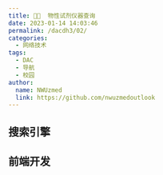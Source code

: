 ```yaml
---
title: 👨‍🔬  物性试剂仪器查询
date: 2023-01-14 14:03:46
permalink: /dacdh3/02/
categories: 
  - 网络技术
tags: 
  - DAC
  - 导航
  - 校园
author: 
  name: NWUzmed
  link: https://github.com/nwuzmedoutlook
---
```


## 搜索引擎

<ClientOnly>
  <Card :cardData="cardData0" :cardListSize=4 carTitlColor="#000" carHoverColor="#000" />
</ClientOnly>

## 前端开发

<ClientOnly>
  <Card :cardData="cardData1" :cardListSize=4 carTitlColor="#000" carHoverColor="#000" />
</ClientOnly>

<script>
export default {
  data() {
    return {
      cardData0: [
        {
          id: "0",
          cardSrc: "http://www.baidu.com/",
          cardName: "百度",
          cardContent:
            "百度——全球最大的中文搜索引擎及最大的中文网站，全球领先的人工智能公司",
        },
{cardSrc: "http://www.guidechem.com.cn/", cardImgSrc: "https://api.xinac.net/icon/?url=http://www.guidechem.com.cn/", cardName: "盖德化工导航", cardContent: "化工网站大全-学术科研",},
{cardSrc: "https://www.chembk.com/cn", cardImgSrc: "https://api.xinac.net/icon/?url=https://www.chembk.com/cn", cardName: "化工百科", cardContent: "化工百科查询",},
{cardSrc: "http://cheman.chemnet.com/", cardImgSrc: "https://api.xinac.net/icon/?url=http://cheman.chemnet.com/", cardName: "化工助手", cardContent: "化工数据资源库-化工网",},
{cardSrc: "https://www.chemicalbook.com/", cardImgSrc: "https://api.xinac.net/icon/?url=https://www.chemicalbook.com/", cardName: "ChemicalBook", cardContent: "化学信息搜索",},
{cardSrc: "http://www.molget.com/", cardImgSrc: "https://api.xinac.net/icon/?url=http://www.molget.com/", cardName: "MOLGET摩尔聚合", cardContent: "一键搜索全球化工信息",},
{cardSrc: "http://www.chembible.com/index.html", cardImgSrc: "https://api.xinac.net/icon/?url=http://www.chembible.com/index.html", cardName: "化搜网", cardContent: "专业的化学品搜索引擎 - 全球化学品搜索网",},
{cardSrc: "http://www.chemyq.com/", cardImgSrc: "https://api.xinac.net/icon/?url=http://www.chemyq.com/", cardName: "ChemYQ", cardContent: "个人学习化学知识",},
{cardSrc: "https://cn.chem-station.com/", cardImgSrc: "https://api.xinac.net/icon/?url=https://cn.chem-station.com/", cardName: "化学空间", cardContent: "Chem-Station",},
{cardSrc: "https://pubchem.ncbi.nlm.nih.gov/", cardImgSrc: "https://api.xinac.net/icon/?url=https://pubchem.ncbi.nlm.nih.gov/", cardName: "PubChem", cardContent: "从权威来源快速查找化学信息",},
{cardSrc: "https://www.lookchem.com/", cardImgSrc: "https://api.xinac.net/icon/?url=https://www.lookchem.com/", cardName: "LookChem", cardContent: "look for chemicals all over the world.look for chemicals all over the world.",},
{cardSrc: "https://sds.airproducts.com/", cardImgSrc: "https://api.xinac.net/icon/?url=https://sds.airproducts.com/", cardName: "APDirect", cardContent: "SDS",},
{cardSrc: "http://data.huaxuejia.cn/", cardImgSrc: "https://api.xinac.net/icon/?url=http://data.huaxuejia.cn/", cardName: "化学加搜索", cardContent: "化合物百科",},
{cardSrc: "http://www.chemindex.com/", cardImgSrc: "https://api.xinac.net/icon/?url=http://www.chemindex.com/", cardName: "ChemIndex", cardContent: "The Chemical CAS Database and Chemical Suppliers Directory",},
{cardSrc: "http://www.ichemistry.cn/", cardImgSrc: "https://api.xinac.net/icon/?url=http://www.ichemistry.cn/", cardName: "爱化学", cardContent: "CAS_CAS号查询_CAS no查询",},
{cardSrc: "https://www.drugfuture.com/chemdata/", cardImgSrc: "https://api.xinac.net/icon/?url=https://www.drugfuture.com/chemdata/", cardName: "化学物质索引数据库", cardContent: "Chemical Index Database",},
{cardSrc: "http://www.scimaterials.cn/", cardImgSrc: "https://api.xinac.net/icon/?url=http://www.scimaterials.cn/", cardName: "科学材料站", cardContent: "为科学研究提供来源广泛的材料 材料合成仪器装置及材料解决方案",},
{cardSrc: "https://www.drugfuture.com/", cardImgSrc: "https://api.xinac.net/icon/?url=https://www.drugfuture.com/", cardName: "药物在线", cardContent: "快捷药物信息平台",},
{cardSrc: "http://www.chinapubmed.net/static/index/bioinfo_site.html", cardImgSrc: "https://api.xinac.net/icon/?url=http://www.chinapubmed.net/static/index/bioinfo_site.html", cardName: "生物信息学导航", cardContent: "各种数据库",},
{cardSrc: "http://ibond.nankai.edu.cn/", cardImgSrc: "https://api.xinac.net/icon/?url=http://ibond.nankai.edu.cn/", cardName: "iBonD", cardContent: "Tsinghua University and Nankai University",},
{cardSrc: "http://cshprotocols.cshlp.org/", cardImgSrc: "https://api.xinac.net/icon/?url=http://cshprotocols.cshlp.org/", cardName: "Cold Spring Harbor Protocols", cardContent: "数百个免费、易于使用的实验室方案，范围从抗体纯化到植物中 GFP 的活细胞成像",},
{cardSrc: "https://alphafold.ebi.ac.uk/", cardImgSrc: "https://api.xinac.net/icon/?url=https://alphafold.ebi.ac.uk/", cardName: "AlphaFold", cardContent: "Protein Structure Database",},
{cardSrc: "https://www.shepchem.com/%E5%8C%96%E5%AD%A6%E5%93%81%E6%90%9C%E7%B4%A2/?lang=zh-hans", cardImgSrc: "https://api.xinac.net/icon/?url=https://www.shepchem.com/%E5%8C%96%E5%AD%A6%E5%93%81%E6%90%9C%E7%B4%A2/?lang=zh-hans", cardName: "Shepherd Chemical", cardContent: "化学品搜索",},
{cardSrc: "https://www.chemblink.com/", cardImgSrc: "https://api.xinac.net/icon/?url=https://www.chemblink.com/", cardName: "chemBlink", cardContent: "来自世界各地的在线化学数据库",},
{cardSrc: "http://www.chemexper.com/", cardImgSrc: "https://api.xinac.net/icon/?url=http://www.chemexper.com/", cardName: "ChemExper", cardContent: "在Chemexper化学品目录中查找化学品",},
{cardSrc: "https://www.nist.gov/pml/productsservices/physical-reference-data", cardImgSrc: "https://api.xinac.net/icon/?url=https://www.nist.gov/pml/productsservices/physical-reference-data", cardName: "Physical Reference Data | NIST", cardContent: "美国国家标准技术研究所",},
{cardSrc: "http://www.ap1700.com/", cardImgSrc: "https://api.xinac.net/icon/?url=http://www.ap1700.com/", cardName: "AP1700常用物质物性在线计算与查询平台-", cardContent: "专注于工业领域基础数据物性参数精准计算与模型开发",},
{cardSrc: "https://chem.vogel.com.cn/", cardImgSrc: "https://api.xinac.net/icon/?url=https://chem.vogel.com.cn/", cardName: "PROCESS化工网", cardContent: "化工和环保行业的知识服务平台",},
{cardSrc: "http://icsc.brici.ac.cn/", cardImgSrc: "https://api.xinac.net/icon/?url=http://icsc.brici.ac.cn/", cardName: "国际化学品安全卡", cardContent: "具有   国际权威性和指导性的化学品安全信息   卡片",},
{cardSrc: "http://www.maidiyun.com/", cardImgSrc: "https://api.xinac.net/icon/?url=http://www.maidiyun.com/", cardName: "迈迪网", cardContent: "工业互联网",},
{cardSrc: "https://www.zhizaoyun.com/", cardImgSrc: "https://api.xinac.net/icon/?url=https://www.zhizaoyun.com/", cardName: "制造云", cardContent: "蜂巢工业互联网平台",},
{cardSrc: "https://www.misumi.com.cn/", cardImgSrc: "https://api.xinac.net/icon/?url=https://www.misumi.com.cn/", cardName: "米思米(misumi)", cardContent: "一站式工业品采购平台-工业用品闪购-标准件库",},
{cardSrc: "http://www.plc100.com/", cardImgSrc: "https://api.xinac.net/icon/?url=http://www.plc100.com/", cardName: "PLC之家", cardContent: "PLC编程 可编程控制器 PLC论文 PLC试题 可编程控制器编程",},
{cardSrc: "http://www.pump100.com/", cardImgSrc: "https://api.xinac.net/icon/?url=http://www.pump100.com/", cardName: "水泵百科", cardContent: "螺杆泵_隔膜泵_离心泵_磁力泵_计量泵国内最全水泵品牌知识",},
{cardSrc: "https://www.sigmaaldrich.com/china-mainland.html", cardImgSrc: "https://api.xinac.net/icon/?url=https://www.sigmaaldrich.com/china-mainland.html", cardName: "西格玛奥德里奇中国", cardContent: "生命科学 化学试剂 分析色谱 材料科学",},
{cardSrc: "https://www.reagent.com.cn/", cardImgSrc: "https://api.xinac.net/icon/?url=https://www.reagent.com.cn/", cardName: "国药试剂网", cardContent: "化学试剂分析试剂生物试剂实验仪器仪器设备实验耗材实验室家具采购平台",},
{cardSrc: "https://www.aladdin-e.com/", cardImgSrc: "https://api.xinac.net/icon/?url=https://www.aladdin-e.com/", cardName: "阿拉丁", cardContent: "化学试剂、生物试剂、分析试剂等研发用试剂高端领导品牌！",},
{cardSrc: "http://www.macklin.cn/", cardImgSrc: "https://api.xinac.net/icon/?url=http://www.macklin.cn/", cardName: "麦克林试剂网", cardContent: "cas号查询、化学试剂、生物试剂、分析试剂、实验试剂",},
{cardSrc: "http://china.makepolo.com/", cardImgSrc: "https://api.xinac.net/icon/?url=http://china.makepolo.com/", cardName: "马可波罗", cardContent: "中国领先的精准采购搜索引擎。",},
{cardSrc: "https://www.jkchemical.com/", cardImgSrc: "https://api.xinac.net/icon/?url=https://www.jkchemical.com/", cardName: "百灵威官网", cardContent: "化学试剂,分析试剂,生化试剂,生物试剂,有机试剂",},
{cardSrc: "http://www.xarlj.com/", cardImgSrc: "https://api.xinac.net/icon/?url=http://www.xarlj.com/", cardName: "西安瑞丽洁", cardContent: "化学试剂，玻璃仪器，生物制剂，化工原料",},
{cardSrc: "http://www.seedior.com/", cardImgSrc: "https://api.xinac.net/icon/?url=http://www.seedior.com/", cardName: "西典实验", cardContent: "西典实验供应试剂 中间体 原料",},
{cardSrc: "https://china.guidechem.com/", cardImgSrc: "https://api.xinac.net/icon/?url=https://china.guidechem.com/", cardName: "盖德化工网", cardContent: "网上化工贸易市场,化工行业门户网站",},
{cardSrc: "http://www.app17.com/", cardImgSrc: "https://api.xinac.net/icon/?url=http://www.app17.com/", cardName: "阿仪网", cardContent: "仪器信息网,仪器仪表专业平台",},
{cardSrc: "https://www.instrument.com.cn/", cardImgSrc: "https://api.xinac.net/icon/?url=https://www.instrument.com.cn/", cardName: "仪器信息网", cardContent: "领先的科学仪器、分析仪器、检测及测试设备专业门户",},
{cardSrc: "https://www.hbzhan.com/product/newtype.html", cardImgSrc: "https://api.xinac.net/icon/?url=https://www.hbzhan.com/product/newtype.html", cardName: "环保在线", cardContent: "产品分类导航-热门产品导航",},
{cardSrc: "http://www.qiti99.com/", cardImgSrc: "https://api.xinac.net/icon/?url=http://www.qiti99.com/", cardName: "气体圈子", cardContent: "气体产业链资源整合平台",},
{cardSrc: "http://www.renjie168.com/", cardImgSrc: "https://api.xinac.net/icon/?url=http://www.renjie168.com/", cardName: "中国塑料物性表查询网", cardContent: "国内最好的物性表查询网!",},
{cardSrc: "http://www.souwuxing.com/", cardImgSrc: "https://api.xinac.net/icon/?url=http://www.souwuxing.com/", cardName: "搜物性", cardContent: "精准塑胶材料物性搜索网站",},
{cardSrc: "https://www.stonewise.cn/mol_product", cardImgSrc: "https://api.xinac.net/icon/?url=https://www.stonewise.cn/mol_product", cardName: "Collector", cardContent: "化学信息提取利器",},
{cardSrc: "http://www.sddv.com/", cardImgSrc: "https://api.xinac.net/icon/?url=http://www.sddv.com/", cardName: "轴流风机", cardContent: "离心风机-鼓风机-散热风扇-罩极电机,厂家直销-首肯电子",},

      ],
      
      cardData1: [
        {
          id: "1",
          cardSrc: "https://cn.vuejs.org/",
          cardImgSrc:
            "https://cdn.staticaly.com/gh/Kele-Bingtang/static@master/img/tools/20220105001047.png",
          cardName: "Vue",
          cardContent: "渐进式 JavaScript 框架",
        },
        {cardSrc: "https://element.eleme.cn/#/zh-CN/", cardImgSrc: "https://cdn.staticaly.com/gh/Kele-Bingtang/static@master/img/tools/20220105001602.png", cardName: "Element-UI", cardContent: "Element，一套为开发者、设计师和产品经理准备的基于 Vue 的桌面端组件库",},
        {cardSrc: "https://www.baidu.com/", cardImgSrc: "https://api.xinac.net/icon/?url=https://www.baidu.com", cardName: "百度", cardContent: "全球最大的中文搜索引擎",},
      ],
    };
  },
};
</script>
